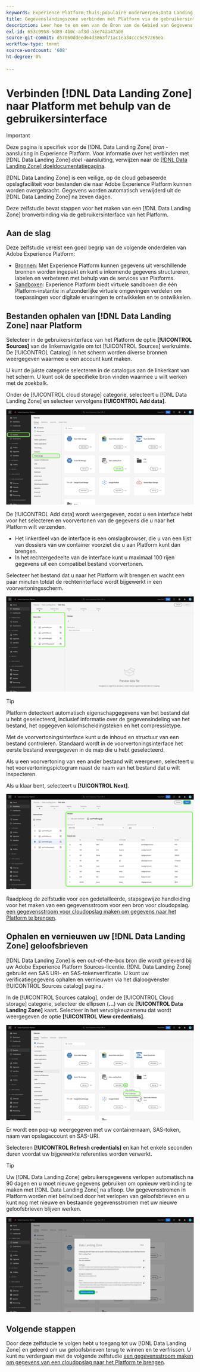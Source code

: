 ```yaml
---
keywords: Experience Platform;thuis;populaire onderwerpen;Data Landing Zone;data landingszone
title: Gegevenslandingszone verbinden met Platform via de gebruikersinterface
description: Leer hoe te om een van de Bron van de Gebied van Gegevens te creëren die de gebruikersinterface van het Platform gebruiken.
exl-id: 653c9958-5d89-4b0c-af3d-a3e74aa47a08
source-git-commit: d57060ddeed64d3863f71ac1ea34ccc5c97265ea
workflow-type: tm+mt
source-wordcount: '608'
ht-degree: 0%

---
```


# Verbinden [!DNL Data Landing Zone] naar Platform met behulp van de gebruikersinterface

>[!IMPORTANT]
>
>Deze pagina is specifiek voor de [!DNL Data Landing Zone] *bron* -aansluiting in Experience Platform. Voor informatie over het verbinden met [!DNL Data Landing Zone] *doel* -aansluiting, verwijzen naar de [[!DNL Data Landing Zone] doeldocumentatiepagina](/help/destinations/catalog/cloud-storage/data-landing-zone.md).

[!DNL Data Landing Zone] is een veilige, op de cloud gebaseerde opslagfaciliteit voor bestanden die naar Adobe Experience Platform kunnen worden overgebracht. Gegevens worden automatisch verwijderd uit de [!DNL Data Landing Zone] na zeven dagen.

Deze zelfstudie bevat stappen voor het maken van een [!DNL Data Landing Zone] bronverbinding via de gebruikersinterface van het Platform.

## Aan de slag

Deze zelfstudie vereist een goed begrip van de volgende onderdelen van Adobe Experience Platform:

* [Bronnen](../../../../home.md): Met Experience Platform kunnen gegevens uit verschillende bronnen worden ingepakt en kunt u inkomende gegevens structureren, labelen en verbeteren met behulp van de services van Platforms.
* [Sandboxen](../../../../../sandboxes/home.md): Experience Platform biedt virtuele sandboxen die één Platform-instantie in afzonderlijke virtuele omgevingen verdelen om toepassingen voor digitale ervaringen te ontwikkelen en te ontwikkelen.

## Bestanden ophalen van [!DNL Data Landing Zone] naar Platform

Selecteer in de gebruikersinterface van het Platform de optie **[!UICONTROL Sources]** van de linkernavigatie om tot [!UICONTROL Sources] werkruimte. De [!UICONTROL Catalog] in het scherm worden diverse bronnen weergegeven waarmee u een account kunt maken.

U kunt de juiste categorie selecteren in de catalogus aan de linkerkant van het scherm. U kunt ook de specifieke bron vinden waarmee u wilt werken met de zoekbalk.

Onder de [!UICONTROL cloud storage] categorie, selecteert u [!DNL Data Landing Zone] en selecteer vervolgens **[!UICONTROL Add data]**.

![catalogus](../../../../images/tutorials/create/dlz/catalog.png)

De [!UICONTROL Add data] wordt weergegeven, zodat u een interface hebt voor het selecteren en voorvertonen van de gegevens die u naar het Platform wilt verzenden.

* Het linkerdeel van de interface is een omslagbrowser, die u van een lijst van dossiers van uw container voorziet die u aan Platform kunt dan brengen.
* In het rechtergedeelte van de interface kunt u maximaal 100 rijen gegevens uit een compatibel bestand voorvertonen.

Selecteer het bestand dat u naar het Platform wilt brengen en wacht een paar minuten totdat de rechterinterface wordt bijgewerkt in een voorvertoningsscherm.

![add-data](../../../../images/tutorials/create/dlz/add-data.png)

>[!TIP]
>
>Platform detecteert automatisch eigenschapgegevens van het bestand dat u hebt geselecteerd, inclusief informatie over de gegevensindeling van het bestand, het opgegeven kolomscheidingsteken en het compressietype.

Met de voorvertoningsinterface kunt u de inhoud en structuur van een bestand controleren. Standaard wordt in de voorvertoningsinterface het eerste bestand weergegeven in de map die u hebt geselecteerd.

Als u een voorvertoning van een ander bestand wilt weergeven, selecteert u het voorvertoningspictogram naast de naam van het bestand dat u wilt inspecteren.

Als u klaar bent, selecteert u **[!UICONTROL Next]**.

![bestandsdetectie](../../../../images/tutorials/create/dlz/file-detection.png)

Raadpleeg de zelfstudie voor een gedetailleerde, stapsgewijze handleiding voor het maken van een gegevensstroom voor een bron voor cloudopslag. [een gegevensstroom voor cloudopslag maken om gegevens naar het Platform te brengen](../../dataflow/batch/cloud-storage.md).

## Ophalen en vernieuwen uw [!DNL Data Landing Zone] geloofsbrieven

[!DNL Data Landing Zone] is een out-of-the-box bron die wordt geleverd bij uw Adobe Experience Platform Sources-licentie. [!DNL Data Landing Zone] gebruikt een SAS URI- en SAS-tokenverificatie. U kunt uw verificatiegegevens ophalen en vernieuwen via het dialoogvenster [!UICONTROL Sources catalog] pagina.

In de [!UICONTROL Sources catalog], onder de [!UICONTROL Cloud storage] categorie, selecteer de ellipsen (**...**) van de **[!UICONTROL Data Landing Zone]** kaart. Selecteer in het vervolgkeuzemenu dat wordt weergegeven de optie **[!UICONTROL View credentials]**.

![opties](../../../../images/tutorials/create/dlz/options.png)

Er wordt een pop-up weergegeven met uw containernaam, SAS-token, naam van opslagaccount en SAS-URI.

Selecteren **[!UICONTROL Refresh credentials]** en kan het enkele seconden duren voordat uw bijgewerkte referenties worden verwerkt.

>[!TIP]
>
>Uw [!DNL Data Landing Zone] gebruikersgegevens verlopen automatisch na 90 dagen en u moet nieuwe gegevens gebruiken om opnieuw verbinding te maken met [!DNL Data Landing Zone] na afloop. Uw gegevensstromen in Platform worden niet beïnvloed door het verlopen van geloofsbrieven en u kunt nog met nieuwe en bestaande gegevensstromen met uw nieuwe geloofsbrieven blijven werken.

![view-credentials](../../../../images/tutorials/create/dlz/credentials.png)

## Volgende stappen

Door deze zelfstudie te volgen hebt u toegang tot uw [!DNL Data Landing Zone] en geleerd om uw geloofsbrieven terug te winnen en te verfrissen. U kunt nu verdergaan met de volgende zelfstudie [een gegevensstroom maken om gegevens van een cloudopslag naar het Platform te brengen](../../dataflow/batch/cloud-storage.md).
